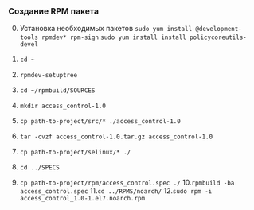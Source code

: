 ### Создание RPM пакета

0. Установка необходимых пакетов
   `sudo yum install @development-tools rpmdev* rpm-sign`
   `sudo yum install install policycoreutils-devel`

1. `cd ~`
2. `rpmdev-setuptree`
3. `cd ~/rpmbuild/SOURCES`
4. `mkdir access_control-1.0`
5. `cp path-to-project/src/* ./access_control-1.0`
6. `tar -cvzf access_control-1.0.tar.gz access_control-1.0`
7. `cp path-to-project/selinux/* ./`
8. `cd ../SPECS`
9. `cp path-to-project/rpm/access_control.spec ./`
10.`rpmbuild -ba access_control.spec`
11.`cd ../RPMS/noarch/`
12.`sudo rpm -i access_control_1.0-1.el7.noarch.rpm`



